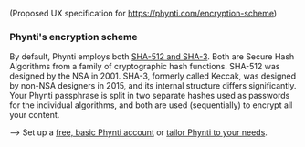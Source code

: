 (Proposed UX specification for https://phynti.com/encryption-scheme)

### Phynti's encryption scheme

By default, Phynti employs both [SHA-512 and SHA-3][Secure Hash Algorithms]. Both are Secure Hash Algorithms from a family of cryptographic hash functions. SHA-512 was designed by the NSA in 2001. SHA-3, formerly called Keccak, was designed by non-NSA designers in 2015, and its internal structure differs significantly. Your Phynti passphrase is split in two separate hashes used as passwords for the individual algorithms, and both are used (sequentially) to encrypt all your content.

--> Set up a [free, basic Phynti account][] or [tailor Phynti to your needs][].

[Secure Hash Algorithms]: https://en.wikipedia.org/wiki/Secure_Hash_Algorithms
[free, basic Phynti account]: basic
[tailor Phynti to your needs]: tailor

